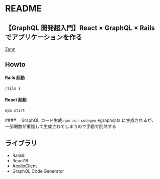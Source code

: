 # README

## 【GraphQL 開発超入門】React × GraphQL × Rails でアプリケーションを作る

[Zenn](https://zenn.dev/lilac/books/37bdf5d90b5f9b)

## Howto

#### Rails 起動

`rails s`

#### React 起動

`npm start`

####　 GraphQL コード生成
`npm run codegen`
※graphql.ts に生成されるが、一部関数が重複して生成されてしまうので手動で削除する

## ライブラリ

- Rails6
- React18
- ApolloClient
- GraphQL Code Generator
